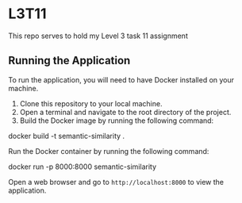 # L3T11
This repo serves to hold my Level 3 task 11 assignment

## Running the Application

To run the application, you will need to have Docker installed on your machine.

1. Clone this repository to your local machine.
2. Open a terminal and navigate to the root directory of the project.
3. Build the Docker image by running the following command:

docker build -t semantic-similarity .

Run the Docker container by running the following command:

docker run -p 8000:8000 semantic-similarity

Open a web browser and go to `http://localhost:8000` to view the application.
